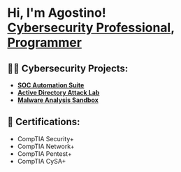 <h1>Hi, I'm Agostino! <br/> <a href="https://www.linkedin.com/in/agostino-canestro/">Cybersecurity Professional</a>, <a href="https://github.com/agostino-canestro">Programmer</a>

<h2>👨‍💻 Cybersecurity Projects:</h2>

- <b>[SOC Automation Suite](https://github.com/agostino-canestro/SOC-Automation-Lab)</b>
- <b>[Active Directory Attack Lab](https://github.com/agostino-canestro/Active-Directory-Attack-Lab)</b>
- <b>[Malware Analysis Sandbox](https://github.com/agostino-canestro/Malware-Analysis-Sandbox)</b>

<h2>📝 Certifications:</h2>

<ul>
  <li>CompTIA Security+</li>
  <li>CompTIA Network+</li>
  <li>CompTIA Pentest+</li>
  <li>CompTIA CySA+</li>
</ul>
